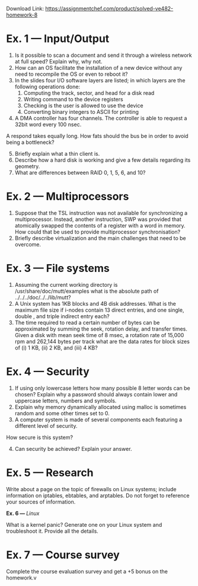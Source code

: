 Download Link: https://assignmentchef.com/product/solved-ve482-homework-8
<br>
<h1><strong>Ex. 1 — </strong>Input/Output</h1>

<ol>

 <li>Is it possible to scan a document and send it through a wireless network at full speed? Explain why, why not.</li>

 <li>How can an OS facilitate the installation of a new device without any need to recompile the OS or even to reboot it?</li>

 <li>In the slides four I/O software layers are listed; in which layers are the following operations done:

  <ol>

   <li>Computing the track, sector, and head for a disk read</li>

   <li>Writing command to the device registers</li>

   <li>Checking is the user is allowed to use the device</li>

   <li>Converting binary integers to ASCII for printing</li>

  </ol></li>

 <li>A DMA controller has four channels. The controller is able to request a 32bit word every 100 nsec.</li>

</ol>

A respond takes equally long. How fats should the bus be in order to avoid being a bottleneck?

<ol start="5">

 <li>Briefly explain what a thin client is.</li>

 <li>Describe how a hard disk is working and give a few details regarding its geometry.</li>

 <li>What are differences between RAID 0, 1, 5, 6, and 10?</li>

</ol>

<h1><strong>Ex. 2 — </strong>Multiprocessors</h1>

<ol>

 <li>Suppose that the TSL instruction was not available for synchronizing a multiprocessor. Instead, another instruction, SWP was provided that atomically swapped the contents of a register with a word in memory. How could that be used to provide multiprocessor synchronisation?</li>

 <li>Briefly describe virtualization and the main challenges that need to be overcome.</li>

</ol>

<h1><strong>Ex. 3 — </strong>File systems</h1>

<ol>

 <li>Assuming the current working directory is /usr/share/doc/mutt/examples what is the absolute path of ../../../doc/../../lib/mutt?</li>

 <li>A Unix system has 1KB blocks and 4B disk addresses. What is the maximum file size if i-nodes contain 13 direct entries, and one single, double , and triple indirect entry each?</li>

 <li>The time required to read a certain number of bytes can be approximated by summing the seek, rotation delay, and transfer times. Given a disk with mean seek time of 8 msec, a rotation rate of 15,000 rpm and 262,144 bytes per track what are the data rates for block sizes of (i) 1 KB, (ii) 2 KB, and (iii) 4 KB?</li>

</ol>

<h1><strong>Ex. 4 — </strong>Security</h1>

<ol>

 <li>If using only lowercase letters how many possible 8 letter words can be chosen? Explain why a password should always contain lower and uppercase letters, numbers and symbols.</li>

 <li>Explain why memory dynamically allocated using malloc is sometimes random and some other times set to 0.</li>

 <li>A computer system is made of several components each featuring a different level of security.</li>

</ol>

How secure is this system?

<ol start="4">

 <li>Can security be achieved? Explain your answer.</li>

</ol>

<h1><strong>Ex. 5 — </strong>Research</h1>

Write about a page on the topic of firewalls on Linux systems; include information on iptables, ebtables, and arptables. Do not forget to reference your sources of information.

<strong>Ex. 6 — </strong><em>Linux</em>

What is a kernel panic? Generate one on your Linux system and troubleshoot it. Provide all the details.

<h1><strong>Ex. 7 — </strong>Course survey</h1>

Complete the course evaluation survey and get a +5 bonus on the homework.v